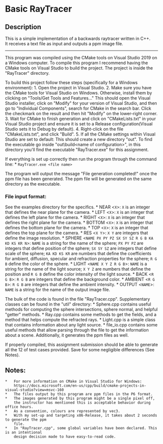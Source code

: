 # Basic RayTracer

## Description

This is a simple implementation of a backwards raytracer written in C++.  
It receives a text file as input and outputs a ppm image file.

---

This program was compiled using the CMake tools on Visual Studio 2019 on a Windows computer.
To compile this program I recommend having the CMake tools on Visual Studio to build the
project. The project is inside the "RayTracer" directory.

To build this project follow these steps (specifically for a Windows environment):
	1.	Open the project in Visual Studio.
	2.	Make sure you have the CMake tools for Visual Studio on Windows. Otherwise, install them
		by clicking on "Tools/Get Tools and Features..."
		This should open the Visual Studio installer, click on "Modify" for your version of
		Visual Studio, and then go to "Individual Components", search for CMake in the search bar.
		Click the checkmark on the result and then hit "Modify" on the lower-right corner.
	3.	Wait for CMake to finish generation and click on "CMakeLists.txt" in your Visual Studio
		project and ensure it is set to a Release configuration(Visual Studio sets it to Debug
		by default).
	4.	Right-click on the file "CMakeLists.txt", and click "Build".
	5.	If all the CMake settings within Visual Studio are set to default:
		This should create a new directory "out". To find the executable go inside
		"out\build\<name of configuration>", in this directory you'll find the executable
		"RayTracer.exe" for this assignment.

If everything is set up correctly then run the program through the command line:
	* `RayTracer.exe <file name>`

The program will output the message "File generation completed!" once the ppm file has been
generated. The ppm file will be generated on the same directory as the executable.

### File input format:
See the examples directory for the specifics.
	* NEAR <`X`>: `X` is an integer that defines the near plane for the camera.
	* LEFT <`X`>: `X` is an integer that defines the left plane for the camera.
	* RIGHT <`X`>: `X` is an integer that defines the right plane for the camera.
	* BOTTOM <`X`>: `X` is an integer that defines the bottom plane for the camera.
	* TOP <`X`>: `X` is an integer that defines the top plane for the camera.
	* RES <`X Y`>: `X Y` are integers that define the image resolution.
	* SPHERE <`NAME PX PY PZ SX SY SZ R G B KA KD KS KR N`>: `NAME` is a string for the name of the sphere; `PX PY PZ` are integers that define position of the sphere; `SX SY SZ` are integers that define scale of the sphere; `KA KD KS KR` are numbers that define the coefficients for ambient, diffusion, specular and refraction properties for the sphere; `R G B` define the color of the sphere.
	* LIGHT <`NAME X Y Z R G B`>: `NAME` is a string for the name of the light source; `X Y Z` are numbers that define the position and `R G B` define the color intensity of the light source.
	* BACK <`R G B`>: `R G B` are integers that define the background color.
	* AMBIENT <`R G B`>: `R G B` are integers that define the ambient intensity.
	* OUTPUT <`NAME`>: `NAME` is a string for the name of the output image file.


The bulk of the code is found in the file "RayTracer.cpp". Supplementary classes can be found
in the "util" directory:
	* 	Sphere.cpp contains useful methods for computing the sphere intersections, sphere normal,
		and helpful "getter" methods.
	*	Ray.cpp contains some methods to get the fields, and a method that helps compute the
		refracted rays.
	*	Light.cpp is a simple class that contains information about any light source.
	*	file_io.cpp contains some useful methods that allow parsing through the file to get the
		information about a scene. Additionally, it generates the ppm files as well.

If properly compiled, this assignment submission should be able to generate all the 12 of test
cases provided. Save for some negligible differences (See Notes).

## Notes:
	*	For more information on CMake in Visual Studio for Windows:
		https://docs.microsoft.com/en-us/cpp/build/cmake-projects-in-visual-studio?view=msvc-160
	*	The files output by this program are ppm files in the P6 format.
	*	The images generated by this program might be a single pixel off,
		the instructor has mentioned this is acceptable behavior during office hours.
	*	As a convention, colours are represented by vec3.
	*	With my set-up and targeting x86-Release, it takes about 2 seconds to generate the ppm
		file.
	*	In "RayTracer.cpp", some global variables have been declared. This is an intentional
		design decision made to have easy-to-read code.
